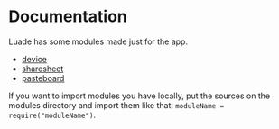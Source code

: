 #  Documentation

Luade has some modules made just for the app.

- [device](Device)
- [sharesheet](ShareSheet)
- [pasteboard](Pasteboard)

If you want to import modules you have locally, put the sources on the modules directory and import them like that:  `moduleName = require("moduleName")`.

